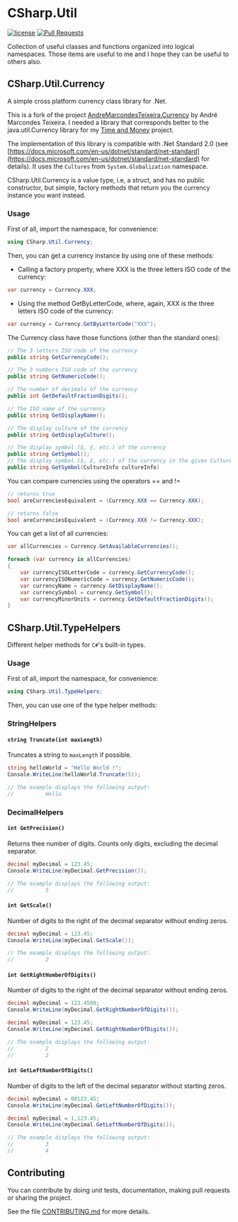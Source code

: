# CSharp.Util
[![license](https://img.shields.io/github/license/mashape/apistatus.svg)](https://github.com/mdupuis13/CSharp.Util/blob/master/LICENSE)
[![Pull Requests](https://img.shields.io/badge/Pull%20Requests-Welcome-brightgreen.svg)](https://github.com/mdupuis13/CSharp.Util/blob/master/CONTRIBUTING.md)

Collection of useful classes and functions organized into logical namespaces. Those items are useful to me and I hope they can be useful to others also.

## CSharp.Util.Currency

A simple cross platform currency class library for .Net.

This is a fork of the project [AndreMarcondesTeixeira.Currency](https://github.com/andremarcondesteixeira/currency) by André Marcondes Teixeira. I needed a library that corresponds better to the java.util.Currency library for my [Time and Money](https://github.com/mdupuis13/TimeAndMoneyCSharp) project.

The implementation of this library is compatible with .Net Standard 2.0 (see [https://docs.microsoft.com/en-us/dotnet/standard/net-standard](https://docs.microsoft.com/en-us/dotnet/standard/net-standard) for details). It uses the `Cultures` from `System.Globalization` namespace.

CSharp.Util.Currency is a value type, i.e, a struct, and has no public constructor, but simple, factory methods that return you the currency instance you want instead.

<!-- ### Installation

Install through NuGet Package Manager:
```
Install-Package currency
``` -->

### Usage
First of all, import the namespace, for convenience:
``` c#
using CSharp.Util.Currency;
```

Then, you can get a currency instance by using one of these methods:

* Calling a factory property, where XXX is the three letters ISO code of the currency:
``` c#
var currency = Currency.XXX;
```

* Using the method GetByLetterCode, where, again, XXX is the three letters ISO code of the currency:
``` c#
var currency = Currency.GetByLetterCode("XXX");
``````

The Currency class have those functions (other than the standard ones):
``` c#
// The 3 letters ISO code of the currency
public string GetCurrencyCode();

// The 3 numbers ISO code of the currency
public string GetNumericCode();

// The number of decimals of the currency
public int GetDefaultFractionDigits();

// The ISO name of the currency
public string GetDisplayName();

// The display culture of the currency
public string GetDisplayCulture();

// The display symbol ($, £, etc.) of the currency
public string GetSymbol();
// The display symbol ($, £, etc.) of the currency in the given CultureInfo
public string GetSymbol(CultureInfo cultureInfo)
```

You can compare currencies using the operators == and !=
``` c#
// returns true
bool areCurrenciesEquivalent = (Currency.XXX == Currency.XXX);

// returns false
bool areCurrenciesEquivalent = (Currency.XXX != Currency.XXX);
```

You can get a list of all currencies:
``` c#
var allCurrencies = Currency.GetAvailableCurrencies();

foreach (var currency in allCurrencies)
{
    var currencyISOLetterCode = currency.GetCurrencyCode();
    var currencyISONumericCode = currency.GetNumericCode();
    var currencyName = currency.GetDisplayName();
    var currencySymbol = currency.GetSymbol();
    var currencyMinorUnits = currency.GetDefaultFractionDigits();
}
```

## CSharp.Util.TypeHelpers
Different helper methods for `C#`'s built-in types.

### Usage
First of all, import the namespace, for convenience:
``` c#
using CSharp.Util.TypeHelpers;
```

Then, you can use one of the type helper methods:

### StringHelpers
#### `string Truncate(int maxLength)`
Truncates a string to `maxLength` if possible.
``` c#
string helloWorld = "Hello World !";
Console.WriteLine(helloWorld.Truncate(5));

// The example displays the following output:
//          Hello
```

### DecimalHelpers
#### `int GetPrecision()`
Returns thee number of digits. Counts only digits, excluding the decimal separator.
``` c#
decimal myDecimal = 123.45;
Console.WriteLine(myDecimal.GetPrecision());

// The example displays the following output:
//          5
```

#### `int GetScale()`
Number of digits to the right of the decimal separator without ending zeros.
``` c#
decimal myDecimal = 123.45;
Console.WriteLine(myDecimal.GetScale());

// The example displays the following output:
//          2
```

#### `int GetRightNumberOfDigits()`
Number of digits to the right of the decimal separator without ending zeros.
``` c#
decimal myDecimal = 123.4500;
Console.WriteLine(myDecimal.GetRightNumberOfDigits());

decimal myDecimal = 123.45;
Console.WriteLine(myDecimal.GetRightNumberOfDigits());

// The example displays the following output:
//          2
//          2
```

#### `int GetLeftNumberOfDigits()`
Number of digits to the left of the decimal separator without starting zeros.
``` c#
decimal myDecimal = 00123.45;
Console.WriteLine(myDecimal.GetLeftNumberOfDigits());

decimal myDecimal = 1,123.45;
Console.WriteLine(myDecimal.GetLeftNumberOfDigits());

// The example displays the following output:
//          3
//          4
```

## Contributing
You can contribute by doing unit tests, documentation, making pull requests or sharing the project.

See the file [CONTRIBUTING.md](https://github.com/mdupuis13/CSharp.Util/blob/master/CONTRIBUTING.md) for more details.
